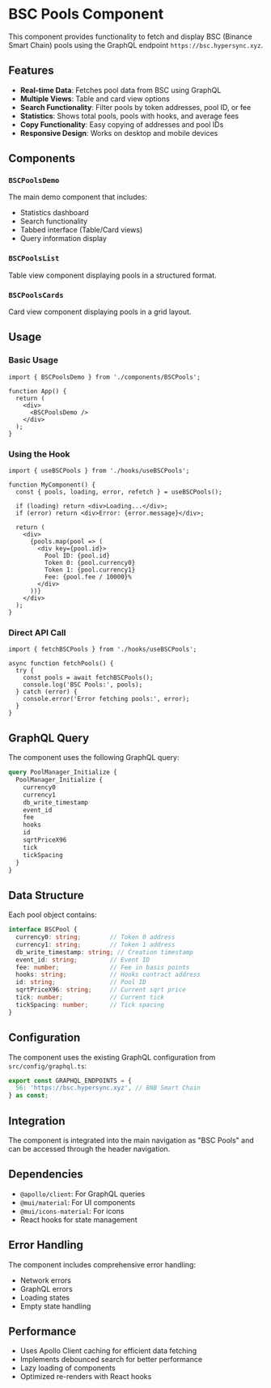 # BSC Pools Component

This component provides functionality to fetch and display BSC (Binance Smart Chain) pools using the GraphQL endpoint `https://bsc.hypersync.xyz`.

## Features

- **Real-time Data**: Fetches pool data from BSC using GraphQL
- **Multiple Views**: Table and card view options
- **Search Functionality**: Filter pools by token addresses, pool ID, or fee
- **Statistics**: Shows total pools, pools with hooks, and average fees
- **Copy Functionality**: Easy copying of addresses and pool IDs
- **Responsive Design**: Works on desktop and mobile devices

## Components

### `BSCPoolsDemo`
The main demo component that includes:
- Statistics dashboard
- Search functionality
- Tabbed interface (Table/Card views)
- Query information display

### `BSCPoolsList`
Table view component displaying pools in a structured format.

### `BSCPoolsCards`
Card view component displaying pools in a grid layout.

## Usage

### Basic Usage
```tsx
import { BSCPoolsDemo } from './components/BSCPools';

function App() {
  return (
    <div>
      <BSCPoolsDemo />
    </div>
  );
}
```

### Using the Hook
```tsx
import { useBSCPools } from './hooks/useBSCPools';

function MyComponent() {
  const { pools, loading, error, refetch } = useBSCPools();

  if (loading) return <div>Loading...</div>;
  if (error) return <div>Error: {error.message}</div>;

  return (
    <div>
      {pools.map(pool => (
        <div key={pool.id}>
          Pool ID: {pool.id}
          Token 0: {pool.currency0}
          Token 1: {pool.currency1}
          Fee: {pool.fee / 10000}%
        </div>
      ))}
    </div>
  );
}
```

### Direct API Call
```tsx
import { fetchBSCPools } from './hooks/useBSCPools';

async function fetchPools() {
  try {
    const pools = await fetchBSCPools();
    console.log('BSC Pools:', pools);
  } catch (error) {
    console.error('Error fetching pools:', error);
  }
}
```

## GraphQL Query

The component uses the following GraphQL query:

```graphql
query PoolManager_Initialize {
  PoolManager_Initialize {
    currency0
    currency1
    db_write_timestamp
    event_id
    fee
    hooks
    id
    sqrtPriceX96
    tick
    tickSpacing
  }
}
```

## Data Structure

Each pool object contains:

```typescript
interface BSCPool {
  currency0: string;        // Token 0 address
  currency1: string;        // Token 1 address
  db_write_timestamp: string; // Creation timestamp
  event_id: string;         // Event ID
  fee: number;              // Fee in basis points
  hooks: string;            // Hooks contract address
  id: string;               // Pool ID
  sqrtPriceX96: string;     // Current sqrt price
  tick: number;             // Current tick
  tickSpacing: number;      // Tick spacing
}
```

## Configuration

The component uses the existing GraphQL configuration from `src/config/graphql.ts`:

```typescript
export const GRAPHQL_ENDPOINTS = {
  56: 'https://bsc.hypersync.xyz', // BNB Smart Chain
} as const;
```

## Integration

The component is integrated into the main navigation as "BSC Pools" and can be accessed through the header navigation.

## Dependencies

- `@apollo/client`: For GraphQL queries
- `@mui/material`: For UI components
- `@mui/icons-material`: For icons
- React hooks for state management

## Error Handling

The component includes comprehensive error handling:
- Network errors
- GraphQL errors
- Loading states
- Empty state handling

## Performance

- Uses Apollo Client caching for efficient data fetching
- Implements debounced search for better performance
- Lazy loading of components
- Optimized re-renders with React hooks 